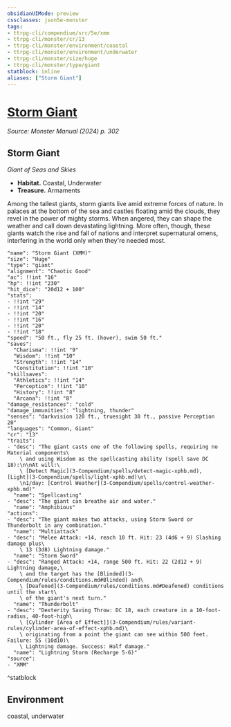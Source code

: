 ```yaml
---
obsidianUIMode: preview
cssclasses: json5e-monster
tags:
- ttrpg-cli/compendium/src/5e/xmm
- ttrpg-cli/monster/cr/13
- ttrpg-cli/monster/environment/coastal
- ttrpg-cli/monster/environment/underwater
- ttrpg-cli/monster/size/huge
- ttrpg-cli/monster/type/giant
statblock: inline
aliases: ["Storm Giant"]
---
```

# [Storm Giant](3-Compendium\bestiary\giant/storm-giant-xmm.md)
*Source: Monster Manual (2024) p. 302*  

## Storm Giant

*Giant of Seas and Skies*

- **Habitat.** Coastal, Underwater  
- **Treasure.** Armaments  

Among the tallest giants, storm giants live amid extreme forces of nature. In palaces at the bottom of the sea and castles floating amid the clouds, they revel in the power of mighty storms. When angered, they can shape the weather and call down devastating lightning. More often, though, these giants watch the rise and fall of nations and interpret supernatural omens, interfering in the world only when they're needed most.

```statblock
"name": "Storm Giant (XMM)"
"size": "Huge"
"type": "giant"
"alignment": "Chaotic Good"
"ac": !!int "16"
"hp": !!int "230"
"hit_dice": "20d12 + 100"
"stats":
- !!int "29"
- !!int "14"
- !!int "20"
- !!int "16"
- !!int "20"
- !!int "18"
"speed": "50 ft., fly 25 ft. (hover), swim 50 ft."
"saves":
  "Charisma": !!int "9"
  "Wisdom": !!int "10"
  "Strength": !!int "14"
  "Constitution": !!int "10"
"skillsaves":
  "Athletics": !!int "14"
  "Perception": !!int "10"
  "History": !!int "8"
  "Arcana": !!int "8"
"damage_resistances": "cold"
"damage_immunities": "lightning, thunder"
"senses": "darkvision 120 ft., truesight 30 ft., passive Perception 20"
"languages": "Common, Giant"
"cr": "13"
"traits":
- "desc": "The giant casts one of the following spells, requiring no Material components\
    \ and using Wisdom as the spellcasting ability (spell save DC 18):\n\nAt will:\
    \ [Detect Magic](3-Compendium/spells/detect-magic-xphb.md), [Light](3-Compendium/spells/light-xphb.md)\n\
    \n1/day: [Control Weather](3-Compendium/spells/control-weather-xphb.md)"
  "name": "Spellcasting"
- "desc": "The giant can breathe air and water."
  "name": "Amphibious"
"actions":
- "desc": "The giant makes two attacks, using Storm Sword or Thunderbolt in any combination."
  "name": "Multiattack"
- "desc": "Melee Attack: +14, reach 10 ft. Hit: 23 (4d6 + 9) Slashing damage plus\
    \ 13 (3d8) Lightning damage."
  "name": "Storm Sword"
- "desc": "Ranged Attack: +14, range 500 ft. Hit: 22 (2d12 + 9) Lightning damage,\
    \ and the target has the [Blinded](3-Compendium/rules/conditions.md#Blinded) and\
    \ [Deafened](3-Compendium/rules/conditions.md#Deafened) conditions until the start\
    \ of the giant's next turn."
  "name": "Thunderbolt"
- "desc": "Dexterity Saving Throw: DC 18, each creature in a 10-foot-radius, 40-foot-high\
    \ [Cylinder [Area of Effect]](3-Compendium/rules/variant-rules/cylinder-area-of-effect-xphb.md)\
    \ originating from a point the giant can see within 500 feet. Failure: 55 (10d10)\
    \ Lightning damage. Success: Half damage."
  "name": "Lightning Storm (Recharge 5-6)"
"source":
- "XMM"
```
^statblock

## Environment

coastal, underwater